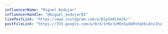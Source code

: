 ```yaml
---
influencerName: "Miguel Andujar"
influencerHandle: "@miguel_andujar02"
livePostLink: "https://www.instagram.com/p/B1pSm6LhmIE/"
postFileLink: "https://lh3.google.com/u/0/d/1YNz3vMOcGyQbRVXqhkL6nzIhulshFt7_"
---
```

